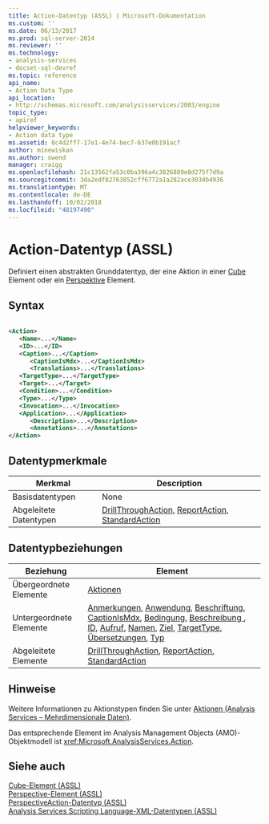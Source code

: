 ```yaml
---
title: Action-Datentyp (ASSL) | Microsoft-Dokumentation
ms.custom: ''
ms.date: 06/13/2017
ms.prod: sql-server-2014
ms.reviewer: ''
ms.technology:
- analysis-services
- docset-sql-devref
ms.topic: reference
api_name:
- Action Data Type
api_location:
- http://schemas.microsoft.com/analysisservices/2003/engine
topic_type:
- apiref
helpviewer_keywords:
- Action data type
ms.assetid: 8c4d2ff7-17e1-4e74-bec7-637e0b191acf
author: minewiskan
ms.author: owend
manager: craigg
ms.openlocfilehash: 21c13562fa53c0ba396a4c3826889e8d275f7d9a
ms.sourcegitcommit: 3da2edf82763852cff6772a1a282ace3034b4936
ms.translationtype: MT
ms.contentlocale: de-DE
ms.lasthandoff: 10/02/2018
ms.locfileid: "48197490"
---
```

# <a name="action-data-type-assl"></a>Action-Datentyp (ASSL)
  Definiert einen abstrakten Grunddatentyp, der eine Aktion in einer [Cube](../objects/cube-element-assl.md) Element oder ein [Perspektive](../objects/perspective-element-assl.md) Element.  
  
## <a name="syntax"></a>Syntax  
  
```xml  
  
<Action>  
   <Name>...</Name>  
   <ID>...</ID>  
   <Caption>...</Caption>  
      <CaptionIsMdx>...</CaptionIsMdx>  
      <Translations>...</Translations>  
   <TargetType>...</TargetType>  
   <Target>...</Target>  
   <Condition>...</Condition>  
   <Type>...</Type>  
   <Invocation>...</Invocation>  
   <Application>...</Application>  
      <Description>...</Description>  
      <Annotations>...</Annotations>  
</Action>  
```  
  
## <a name="data-type-characteristics"></a>Datentypmerkmale  
  
|Merkmal|Description|  
|--------------------|-----------------|  
|Basisdatentypen|None|  
|Abgeleitete Datentypen|[DrillThroughAction](action-data-type-assl.md), [ReportAction](reportaction-data-type-assl.md), [StandardAction](standardaction-data-type-assl.md)|  
  
## <a name="data-type-relationships"></a>Datentypbeziehungen  
  
|Beziehung|Element|  
|------------------|-------------|  
|Übergeordnete Elemente|[Aktionen](../collections/actions-element-assl.md)|  
|Untergeordnete Elemente|[Anmerkungen](../collections/annotations-element-assl.md), [Anwendung](../properties/application-element-assl.md), [Beschriftung](../properties/caption-element-assl.md), [CaptionIsMdx](../properties/captionismdx-element-assl.md), [Bedingung](../properties/condition-element-assl.md), [Beschreibung ](../properties/description-element-assl.md), [ID](../properties/id-element-assl.md), [Aufruf](../properties/invocation-element-assl.md), [Namen](../properties/name-element-assl.md), [Ziel](../properties/target-element-assl.md), [TargetType](../properties/targettype-element-assl.md), [Übersetzungen](../collections/translations-element-assl.md), [Typ](../properties/type-element-action-assl.md)|  
|Abgeleitete Elemente|[DrillThroughAction](action-data-type-assl.md), [ReportAction](reportaction-data-type-assl.md), [StandardAction](standardaction-data-type-assl.md)|  
  
## <a name="remarks"></a>Hinweise  
 Weitere Informationen zu Aktionstypen finden Sie unter [Aktionen &#40;Analysis Services – Mehrdimensionale Daten&#41;](../../multidimensional-models/actions-analysis-services-multidimensional-data.md).  
  
 Das entsprechende Element im Analysis Management Objects (AMO)-Objektmodell ist <xref:Microsoft.AnalysisServices.Action>.  
  
## <a name="see-also"></a>Siehe auch  
 [Cube-Element &#40;ASSL&#41;](../objects/cube-element-assl.md)   
 [Perspective-Element &#40;ASSL&#41;](../objects/perspective-element-assl.md)   
 [PerspectiveAction-Datentyp &#40;ASSL&#41;](perspectiveaction-data-type-assl.md)   
 [Analysis Services Scripting Language-XML-Datentypen &#40;ASSL&#41;](analysis-services-scripting-language-xml-data-types-assl.md)  
  
  
